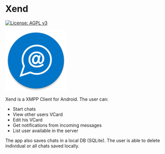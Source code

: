 # Xend
[![License: AGPL v3](https://img.shields.io/badge/License-AGPL%20v3-blue.svg)](https://www.gnu.org/licenses/agpl-3.0)

![XEND logo](app/src/main/res/mipmap-xxxhdpi/ic_launcher_round.png)

Xend is a XMPP Client for Android. 
The user can:
- Start chats
- View other users VCard
- Edit his VCard
- Get notifications from incoming messages
- List user available in the server

The app also saves chats in a local DB (SQLite). The user is able to delete individual or all chats saved locally.

